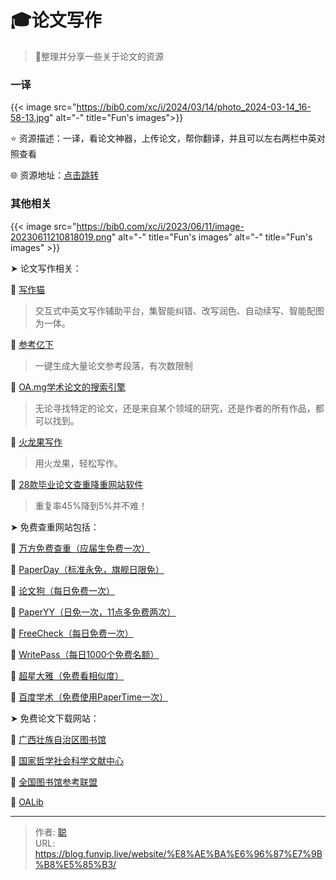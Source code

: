 # 🎓论文写作


> 🤖整理并分享一些关于论文的资源
>

<!--more-->

### 一译

{{< image src="https://bib0.com/xc/i/2024/03/14/photo_2024-03-14_16-58-13.jpg" alt="-" title="Fun's images">}}  

⭐️  资源描述：一译，看论文神器，上传论文，帮你翻译，并且可以左右两栏中英对照查看

🌐 资源地址：[点击跳转](https://yiyibooks.cn/)

### 其他相关

{{< image src="https://bib0.com/xc/i/2023/06/11/image-20230611210818019.png" alt="-"  title="Fun's images" alt="-"  title="Fun's images" >}}    

➤ 论文写作相关：

🔘 [写作猫](https://xiezuocat.com/)

> 交互式中英文写作辅助平台，集智能纠错、改写润色、自动续写、智能配图为一体。

🔘 [参考亿下](https://ref.article.cool/)

> 一键生成大量论文参考段落，有次数限制

🔘 [OA.mg学术论文的搜索引擎](https://oa.mg/)

> 无论寻找特定的论文，还是来自某个领域的研究，还是作者的所有作品，都可以找到。

🔘 [火龙果写作](https://www.mypitaya.com/)

> 用火龙果，轻松写作。

🔘 [28款毕业论文查重降重网站软件](https://docs.qq.com/doc/DRktGbG9LWGRUS2lv)

> 重复率45%降到5%并不难！

➤ 免费查重网站包括：

🔘 [万方免费查重（应届生免费一次）](https://chsi.wanfangtech.net/)

🔘 [PaperDay（标准永免，旗舰日限免）](https://www.paperday.cn/)

🔘 [论文狗（每日免费一次）](https://www.lunwengo.net/)

🔘 [PaperYY（日免一次，11点多免费两次） ](https://www.paperyy.com/)

🔘 [FreeCheck（每日免费一次） ](https://www.freecheck.cn/)

🔘 [WritePass（每日1000个免费名额） ](https://www.writepass.cn/)

🔘 [超星大雅（免费看相似度） ](https://dsa.dayainfo.com/)

🔘 [百度学术（免费使用PaperTime一次） ](https://xueshu.baidu.com/usercenter/papercheck)

➤ 免费论文下载网站：

🔘 [广西壮族自治区图书馆](https://www.gxlib.org.cn/)

🔘 [国家哲学社会科学文献中心](https://www.ncpssd.org/)

🔘 [全国图书馆参考联盟](https://www.ucdrs.superlib.net/)

🔘 [OALib](https://www.oalib.com/)


---

> 作者: [聪](/about)  
> URL: https://blog.funvip.live/website/%E8%AE%BA%E6%96%87%E7%9B%B8%E5%85%B3/  

